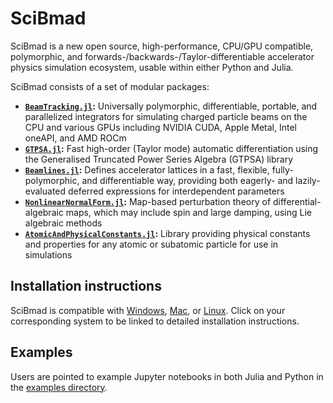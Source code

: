 # SciBmad
<!--
[![Stable](https://img.shields.io/badge/docs-stable-blue.svg)](https://bmad-sim.github.io/SciBmad.jl/stable/)
[![Dev](https://img.shields.io/badge/docs-dev-blue.svg)](https://bmad-sim.github.io/SciBmad.jl/dev/)
[![Build Status](https://github.com/bmad-sim/SciBmad.jl/actions/workflows/CI.yml/badge.svg?branch=main)](https://github.com/bmad-sim/SciBmad.jl/actions/workflows/CI.yml?query=branch%3Amain)
[![Coverage](https://codecov.io/gh/bmad-sim/SciBmad.jl/branch/main/graph/badge.svg)](https://codecov.io/gh/bmad-sim/SciBmad.jl)
!-->

SciBmad is a new open source, high-performance, CPU/GPU compatible, polymorphic, and forwards-/backwards-/Taylor-differentiable accelerator physics simulation ecosystem, usable within either Python and Julia.

SciBmad consists of a set of modular packages:

- **[`BeamTracking.jl`](https://github.com/bmad-sim/BeamTracking.jl):** Universally polymorphic, differentiable, portable, and parallelized integrators for simulating charged particle beams on the CPU and various GPUs including NVIDIA CUDA, Apple Metal, Intel oneAPI, and AMD ROCm
- **[`GTPSA.jl`](https://github.com/bmad-sim/GTPSA.jl):** Fast high-order (Taylor mode) automatic differentiation using the Generalised Truncated Power Series Algebra (GTPSA) library
- **[`Beamlines.jl`](https://github.com/bmad-sim/Beamlines.jl):** Defines accelerator lattices in a fast, flexible, fully-polymorphic, and differentiable way, providing both eagerly- and lazily-evaluated deferred expressions for interdependent parameters
- **[`NonlinearNormalForm.jl`](https://github.com/bmad-sim/NonlinearNormalForm.jl):** Map-based perturbation theory of differential-algebraic maps, which may include spin and large damping, using Lie algebraic methods
- **[`AtomicAndPhysicalConstants.jl`](https://github.com/bmad-sim/AtomicAndPhysicalConstants.jl):** Library providing physical constants and properties for any atomic or subatomic particle for use in simulations

## Installation instructions

SciBmad is compatible with [Windows](https://github.com/bmad-sim/SciBmad.jl/blob/main/WINDOWS.md), [Mac](https://github.com/bmad-sim/SciBmad.jl/blob/main/MAC.md), or [Linux](https://github.com/bmad-sim/SciBmad.jl/blob/main/LINUX.md). Click on your corresponding system to be linked to detailed installation instructions.

## Examples

Users are pointed to example Jupyter notebooks in both Julia and Python in the [examples directory](https://github.com/bmad-sim/SciBmad.jl/tree/main/examples).

